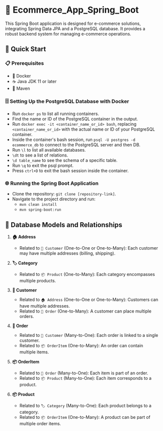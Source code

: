 # 🛒 Ecommerce_App_Spring_Boot

This Spring Boot application is designed for e-commerce solutions, integrating Spring Data JPA and a PostgreSQL database. It provides a robust backend system for managing e-commerce operations.

## 🚀 Quick Start

### 📋 Prerequisites
- 🐳 Docker
- ☕ Java JDK 11 or later
- 🧱 Maven

### 🗄️ Setting Up the PostgreSQL Database with Docker
- Run `docker ps` to list all running containers.
- Find the name or ID of the PostgreSQL container in the output.
- Run `docker exec -it <container_name_or_id> bash`, replacing `<container_name_or_id>` with the actual name or ID of your PostgreSQL container.
- Inside the container's bash session, run `psql -U postgres -d ecommerce_db` to connect to the PostgreSQL server and then DB.
- Run `\l` to list all available databases.
- `\dt` to see a list of relations.
- `\d table_name` to see the schema of a specific table.
- Run `\q` to exit the psql prompt.
- Press `ctrl+D` to exit the bash session inside the container.

### 🌐 Running the Spring Boot Application
- Clone the repository: `git clone [repository-link]`.
- Navigate to the project directory and run:
  - `mvn clean install`
  - `mvn spring-boot:run`

## 📐 Database Models and Relationships

1. **🏠 Address**
   - Related to `👤 Customer` (One-to-One or One-to-Many): Each customer may have multiple addresses (billing, shipping).

2. **🏷️ Category**
   - Related to `📦 Product` (One-to-Many): Each category encompasses multiple products.

3. **👤 Customer**
   - Related to `🏠 Address` (One-to-One or One-to-Many): Customers can have multiple addresses.
   - Related to `🛒 Order` (One-to-Many): A customer can place multiple orders.

4. **🛒 Order**
   - Related to `👤 Customer` (Many-to-One): Each order is linked to a single customer.
   - Related to `📦 OrderItem` (One-to-Many): An order can contain multiple items.

5. **📦 OrderItem**
   - Related to `🛒 Order` (Many-to-One): Each item is part of an order.
   - Related to `📦 Product` (Many-to-One): Each item corresponds to a product.

6. **📦 Product**
   - Related to `🏷️ Category` (Many-to-One): Each product belongs to a category.
   - Related to `📦 OrderItem` (One-to-Many): A product can be part of multiple order items.
